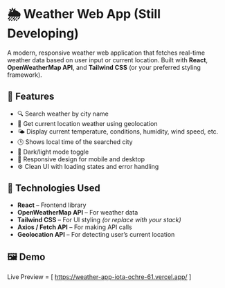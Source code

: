 # 🌦️ Weather Web App (Still Developing)

A modern, responsive weather web application that fetches real-time weather data based on user input or current location. Built with **React**, **OpenWeatherMap API**, and **Tailwind CSS** (or your preferred styling framework).


## 🚀 Features

- 🔍 Search weather by city name
- 📍 Get current location weather using geolocation
- 🌤️ Display current temperature, conditions, humidity, wind speed, etc.
- 🕒 Shows local time of the searched city
- 🌙 Dark/light mode toggle
- 📱 Responsive design for mobile and desktop
- ⚙️ Clean UI with loading states and error handling

## 🔧 Technologies Used

- **React** – Frontend library
- **OpenWeatherMap API** – For weather data
- **Tailwind CSS** – For UI styling *(or replace with your stack)*
- **Axios / Fetch API** – For making API calls
- **Geolocation API** – For detecting user’s current location

## 🖼️ Demo

Live Preview = [ https://weather-app-iota-ochre-61.vercel.app/ ]

